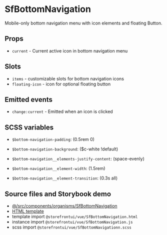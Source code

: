 # SfBottomNavigation

Mobile-only bottom navigation menu with icon elements and floating Button.

## Props

- `current` - Current active icon in bottom navigation menu

## Slots

- `items` - customizable slots for bottom navigation icons
- `floating-icon` - icon for optional floating button

## Emitted events

- `change:current` - Emitted when an icon is clicked

## SCSS variables

- `$bottom-navigation-padding`: (0.5rem 0)
- `$bottom-navigation-background`: (\$c-white !default)

- `$bottom-navigation__elements-justify-content`: (space-evenly)

- `$bottom-navigation__element-width`: (1.5rem)
- `$bottom-navigation__element-transition`: (0.3s all)

## Source files and Storybook demo

- [@/src/components/organisms/SfBottomNavigation](https://github.com/DivanteLtd/storefront-ui/tree/master/src/components/organisms/SfBottomNavigation)
- [HTML template](https://github.com/DivanteLtd/storefront-ui/tree/master/src/components/organisms/SfBottomNavigtion/SfBottomNavigation.html)
- template import `@storefrontui/vue/SfBottomNavigation.html`
- instance import `@storefrontui/vue/SfBottomNavigation.js`
- scss import `@storefrontui/vue/SfBottomNavigationn.scss`
